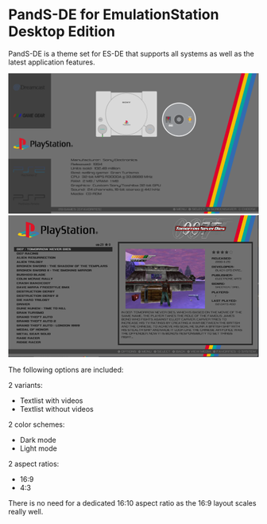 # PandS-DE for EmulationStation Desktop Edition

PandS-DE is a theme set for ES-DE that supports all systems as well as the latest application features.

![systems](sys.png)
![games](game.png)

The following options are included: 

2 variants:

- Textlist with videos
- Textlist without videos

2 color schemes: 

- Dark mode
- Light mode

2 aspect ratios:

- 16:9
- 4:3

There is no need for a dedicated 16:10 aspect ratio as the 16:9 layout scales really well.


